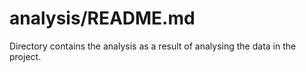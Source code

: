 # analysis/README.md

Directory contains the analysis as a result of analysing the data in the project.